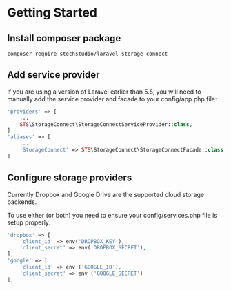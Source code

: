 # Getting Started

## Install composer package

```
composer require stechstudio/laravel-storage-connect
```

## Add service provider

If you are using a version of Laravel earlier than 5.5, you will need to manually add the service provider and facade to your config/app.php file:

```php
'providers' => [
    ...
    STS\StorageConnect\StorageConnectServiceProvider::class,
]
'aliases' => [
    ...
    'StorageConnect' => STS\StorageConnect\StorageConnectFacade::class,
]
```

## Configure storage providers

Currently Dropbox and Google Drive are the supported cloud storage backends.

To use either (or both) you need to ensure your config/services.php file is setup properly:

```php
'dropbox' => [
    'client_id' => env('DROPBOX_KEY'),
    'client_secret' => env('DROPBOX_SECRET'),
],
'google' => [
    'client_id' => env ('GOOGLE_ID'),
    'client_secret' => env ('GOOGLE_SECRET')
],
```